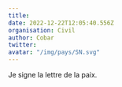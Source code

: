 ```yaml
---
title: 
date: 2022-12-22T12:05:40.556Z
organisation: Civil
author: Cobar
twitter: 
avatar: "/img/pays/SN.svg"
---
```


Je signe la lettre de la paix. 